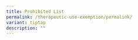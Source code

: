 ```yaml
---
title: Prohibited List
permalink: /therapeutic-use-exemption/permalink/
variant: tiptap
description: ""
---
```

<p></p>
